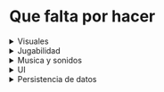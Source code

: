 # Que falta por hacer

<details>
<summary>Visuales</summary>
<br>
    <ul>
        <li>- [ ] Dibujar los sprites del personaje principal(personaje jugable)</li>
        <li>- [ ] Dibujar Los enemigos</li>
        <li>- [ ] Dibujar los tilesets del escenario</li>
        <li>- [x] Dibujar sprites de objetos para el gancho</li>
        <li>- [ ] Dibujar sprite de la bola de fuego</li>
        <li>- [ ] Dibujar sprite Jefe01(Kai~)</li>
        <li>- [ ] Dibujar background</li>
        <li>- [ ] Dibujar icono/imagenes del ataque principal(aguja)</li>
        <li>- [ ] Dibujar icono/imagenes del gancho(hilo)</li>
        <li>- [ ] Dibujar icono/imagenes de la bola de fuego (pedernal)</li>
        <li>- [ ] Dibujar icono/imagenes del doble salto()</li>
        <li>- [ ] Dibujar icono/imagenes del walljump(resina)</li>
    </ul>
</details>

<details>
<summary>Jugabilidad</summary>
<br>
    <ul>
        <li>- [x] Movimiento basico (moverse, saltar)</li>
        <li>- [x] Atacar</li>
        <li>- [x] Usar gancho</li>
        <li>- [x] Mejorar gancho (cambiarlo a algo mejor de usar)</li>
        <li>- [x] Arreglar la velocidad al usar el gancho</li>
        <li>- [x] Usar bola de fuego</li>
        <li>- [x] Usar doble salto</li>
        <li>- [x] Arreglar doble salto</li>
        <li>- [x] Usar walljumps</li>
        <li>- [x] Coger objetos y añadirlos al inventario</li>
        <li>- [x] Coger objetos especiales(habilidades) y que se vean en el inventario</li>
        <li>- [x] Matar jefes y que no aparezcan de nuevo en el archivo de guardado</li>
        <li>- [ ] Mejorar batalla contra jefe01(Kai)</li>
        <li>- [x] Arreglar enemigos basicos</li>
        <li>- [x] Crear minimo otro tipo de enemigo(si son dos nuevos mejor) [enemigos actuales: normal y gunner]</li>
        <li>- [x] Recoger trozos de alma y que no aparezcan de nuevo y que aparezcan si no lo tienes</li>
        <li>- [x] Movimiento entre escenas y que guarden la posicion, inventario y stats (aka guardado automatico)</li>
        <li>- [x] "Cutscenes"</li>
    </ul>
</details>
<details>
<summary>Musica y sonidos</summary>
<br>
    <ul>
        <li>- [ ] Sfx de golpes</li>
        <li>- [ ] Sfx de daño</li>
        <li>- [x] Sfx de coger objeto importante</li>
        <li>- [ ] Sfx de coger objeto</li>
        <li>- [x] Que se cambie la musica durante el juego</li>
        <li>- [ ] Musica MainMenu</li>
        <li>- [x] Musica trastero01</li>
        <li>- [x] Musica trastero02</li>
        <li>- [x] Musica jefe01</li>
    </ul>
</details>

<details>
<summary>UI</summary>
<br>
    <ul>
        <li>- [ ] MainMenu</li>
        <li>- [x] Inventario</li>
        <li>- [x] Opciones</li>
        <li>- [ ] Mapa</li>
        <li>- [x] Controles</li>
        <li>- [x] Tutoriales</li>
        <li>- [x] Creditos</li>
        <li>- [ ] Hacer la UI mas bonito (ya que ahora es muy basico)</li>
    </ul>
</details>

<details>
<summary>Persistencia de datos</summary>
<br>
    <ul>
        <li>- [ ] </li>
        <li>- [x] Inventario</li>
        <li>- [x] Posicion y mapeado</li>
        <li>- [x] Jefes</li>
        <li>- [x] Almas</li>
    </ul>
</details>

